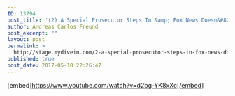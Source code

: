 ```yaml
---
ID: 13794
post_title: '(2) A Special Prosecutor Steps In &amp; Fox News Doesn&#8217;t Get the Comey Memo: The Daily Show &#8211; YouTube'
author: Andreas Carlos Freund
post_excerpt: ""
layout: post
permalink: >
  http://stage.mydivein.com/2-a-special-prosecutor-steps-in-fox-news-doesnt-get-the-comey-memo-the-daily-show-youtube/
published: true
post_date: 2017-05-18 22:26:47
---
```

[embed]https://www.youtube.com/watch?v=d2bg-YK8xXc[/embed]